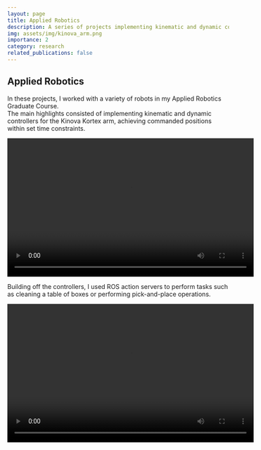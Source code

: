 ```yaml
---
layout: page
title: Applied Robotics
description: A series of projects implementing kinematic and dynamic controllers for various robots in my graduate course.
img: assets/img/kinova_arm.png
importance: 2
category: research
related_publications: false
---
```


## Applied Robotics

In these projects, I worked with a variety of robots in my Applied Robotics Graduate Course.  
The main highlights consisted of implementing kinematic and dynamic controllers
for the Kinova Kortex arm, achieving commanded positions within set time constraints.

<div class="row">
  <div class="col-sm mt-3 mt-md-0">
    <video width="560" height="315" controls>
      <source src="{{ '/assets/video/dynamics_kortex.mp4' | relative_url }}" type="video/mp4">
      Your browser does not support the video tag.
    </video>
  </div>
</div>

Building off the controllers, I used ROS action servers to perform tasks such as cleaning
a table of boxes or performing pick-and-place operations.

<div class="row">
  <div class="col-sm mt-3 mt-md-0">
    <video width="560" height="315" controls>
      <source src="{{ '/assets/video/cleaning_kortex.mp4' | relative_url }}" type="video/mp4">
      Your browser does not support the video tag.
    </video>
  </div>
</div>
